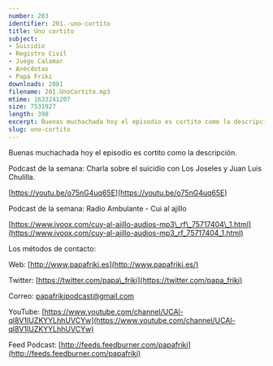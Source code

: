 ```yaml
---
number: 203
identifier: 201.-uno-cortito
title: Uno cortito
subject:
- Suicidio
- Registro Civil
- Juego Calamar
- Anécdotas
- Papá Friki
downloads: 2081
filename: 201.UnoCortito.mp3
mtime: 1633241207
size: 7531927
length: 390
excerpt: Buenas muchachada hoy el episodio es cortito como la descripción.
slug: uno-cortito
---
```

Buenas muchachada hoy el episodio es cortito como la descripción.

Podcast de la semana: Charla sobre el suicidio con Los Joseles y Juan Luis Chulilla.

[https://youtu.be/o75nG4uq65E](https://youtu.be/o75nG4uq65E)

Podcast de la semana: Radio Ambulante - Cui al ajillo

[https://www.ivoox.com/cuy-al-ajillo-audios-mp3\_rf\_75717404\_1.html](https://www.ivoox.com/cuy-al-ajillo-audios-mp3_rf_75717404_1.html)

Los métodos de contacto:

Web: [http://www.papafriki.es](http://www.papafriki.es/)

Twitter: [https://twitter.com/papa\_friki](https://twitter.com/papa_friki)

Correo: [papafrikipodcast@gmail.com](https://archive.org/details/papafrikipodast@gmail.com)

YouTube: [https://www.youtube.com/channel/UCAl-ql8V1IUZKYYLhhUVCYw](https://www.youtube.com/channel/UCAl-ql8V1IUZKYYLhhUVCYw)

Feed Podcast: [http://feeds.feedburner.com/papafriki](http://feeds.feedburner.com/papafriki)
